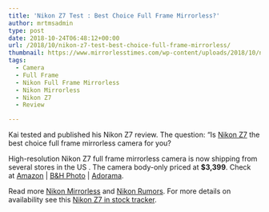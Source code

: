 ```yaml
---
title: 'Nikon Z7 Test : Best Choice Full Frame Mirrorless?'
author: mrtmsadmin
type: post
date: 2018-10-24T06:48:12+00:00
url: /2018/10/nikon-z7-test-best-choice-full-frame-mirrorless/
thumbnail: https://www.mirrorlesstimes.com/wp-content/uploads/2018/10/nikon-z7-review.jpg
tags:
  - Camera
  - Full Frame
  - Nikon Full Frame Mirrorless
  - Nikon Mirrorless
  - Nikon Z7
  - Review

---
```

<p class="p1">
  <span class="s1">Kai tested and published his Nikon Z7 review. The question: &#8220;Is <a href="https://www.mirrorlesstimes.com/tags/nikon-z7/">Nikon Z7</a> the best choice full frame mirrorless camera for you?</span>
</p>

High-resolution Nikon Z7 full frame mirrorless camera is now shipping from several stores in the US . The camera body-only priced at **$3,399**. Check at <a href="https://www.amazon.com/Nikon-FX-Format-Mirrorless-Camera-24-70mm/dp/B07GQT5743/?tag=daicamnew-20" target="_blank" rel="nofollow external noopener noreferrer" data-wpel-link="external" data-amzn-asin="B07GQT5743">Amazon</a> | <a href="https://www.bhphotovideo.com/c/search?InitialSearch=yes&N=0&Ntt=Nikon+Z7&Top+Nav-Search=&sts=ma&BI=20175&KBID=14249" target="_blank" rel="nofollow external noopener noreferrer" data-wpel-link="external">B&H Photo</a> | <a class="broken_link" href="https://adorama.evyy.net/c/63923/51926/1036?u=https%3A%2F%2Fwww.adorama.com%2Fl%2F%3Fsearchinfo%3DNikon%2BZ7" target="_blank" rel="nofollow external noopener noreferrer">Adorama</a>.<!--more-->



Read more [Nikon Mirrorless][1] and <a href="https://www.dailycameranews.com/tag/nikon-rumors/" target="_blank" rel="noopener">Nikon Rumors</a>. For more details on availability see this [Nikon Z7 in stock tracker][2].

 [1]: https://www.mirrorlesstimes.com/tags/nikon-mirrorless/
 [2]: https://www.dailycameranews.com/2018/09/nikon-z7-in-stock-availability-tracker/
